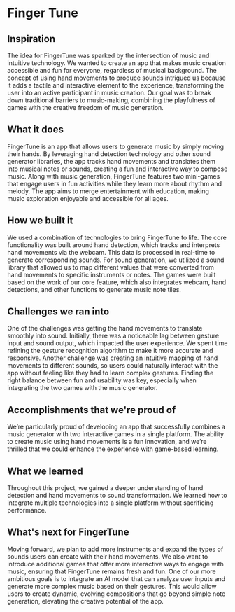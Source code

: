 # Finger Tune

## Inspiration
The idea for FingerTune was sparked by the intersection of music and intuitive technology. We wanted to create an app that makes music creation accessible and fun for everyone, regardless of musical background. The concept of using hand movements to produce sounds intrigued us because it adds a tactile and interactive element to the experience, transforming the user into an active participant in music creation. Our goal was to break down traditional barriers to music-making, combining the playfulness of games with the creative freedom of music generation.

## What it does
FingerTune is an app that allows users to generate music by simply moving their hands. By leveraging hand detection technology and other sound generator libraries, the app tracks hand movements and translates them into musical notes or sounds, creating a fun and interactive way to compose music. Along with music generation, FingerTune features two mini-games that engage users in fun activities while they learn more about rhythm and melody. The app aims to merge entertainment with education, making music exploration enjoyable and accessible for all ages.

## How we built it
We used a combination of technologies to bring FingerTune to life. The core functionality was built around hand detection, which tracks and interprets hand movements via the webcam. This data is processed in real-time to generate corresponding sounds. For sound generation, we utilized a sound library that allowed us to map different values that were converted from hand movements to specific instruments or notes. The games were built based on the work of our core feature, which also integrates webcam, hand detections, and other functions to generate music note tiles.

## Challenges we ran into
One of the challenges was getting the hand movements to translate smoothly into sound. Initially, there was a noticeable lag between gesture input and sound output, which impacted the user experience. We spent time refining the gesture recognition algorithm to make it more accurate and responsive. Another challenge was creating an intuitive mapping of hand movements to different sounds, so users could naturally interact with the app without feeling like they had to learn complex gestures. Finding the right balance between fun and usability was key, especially when integrating the two games with the music generator.

## Accomplishments that we're proud of
We’re particularly proud of developing an app that successfully combines a music generator with two interactive games in a single platform. The ability to create music using hand movements is a fun innovation, and we’re thrilled that we could enhance the experience with game-based learning.

## What we learned
Throughout this project, we gained a deeper understanding of hand detection and hand movements to sound transformation. We learned how to integrate multiple technologies into a single platform without sacrificing performance.

## What's next for FingerTune
Moving forward, we plan to add more instruments and expand the types of sounds users can create with their hand movements. We also want to introduce additional games that offer more interactive ways to engage with music, ensuring that FingerTune remains fresh and fun. One of our more ambitious goals is to integrate an AI model that can analyze user inputs and generate more complex music based on their gestures. This would allow users to create dynamic, evolving compositions that go beyond simple note generation, elevating the creative potential of the app.
